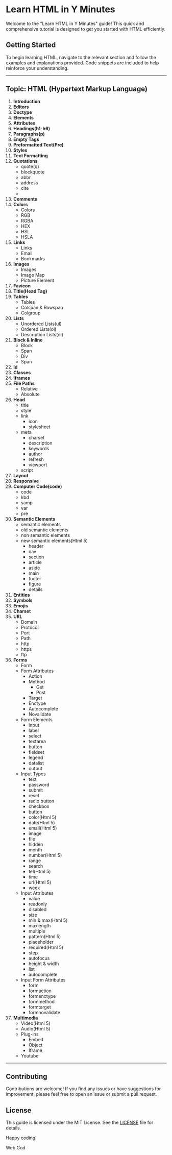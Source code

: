 # Learn HTML in Y Minutes

Welcome to the "Learn HTML in Y Minutes" guide! This quick and comprehensive tutorial is designed to get you started with HTML efficiently.

## Getting Started

To begin learning HTML, navigate to the relevant section and follow the examples and explanations provided. Code snippets are included to help reinforce your understanding.

---
## Topic: HTML (Hypertext Markup Language)

1. **Introduction**
2. **Editors**
3. **Doctype**
4. **Elements**
5. **Attributes**
6. **Headings(h1-h6)**
7. **Paragraphs(p)**
8. **Empty Tags**
9. **Preformatted Text(Pre)**
10. **Styles**
11. **Text Formatting**
12. **Quotations**
      - quote(q)
      - blockquote
      - abbr
      - address
      - cite
      -  
13. **Comments**
14. **Colors**
      - Colors
      - RGB
      - RGBA
      - HEX
      - HSL
      - HSLA
15. **Links**
      - Links
      - Email
      - Bookmarks
16. **Images**
      - Images
      - Image Map
      - Picture Element
17. **Favicon**
18. **Title(Head Tag)**
19. **Tables**
      - Tables
      - Colspan & Rowspan
      - Colgroup
20. **Lists**
      - Unordered Lists(ul)
      - Ordered Lists(ol)
      - Description Lists(dl)
21. **Block & Inline**
      - Block
      - Span
      - Div
      - Span
22. **Id**
23. **Classes**
24. **Iframes**
25. **File Paths**
      - Relative
      - Absolute
26. **Head**
      - title
      - style
      - link
        - icon
        - stylesheet
      - meta
        - charset
        - description
        - keywords
        - author
        - refresh
        - viewport
      - script
27. **Layout**
28. **Responsive**
29. **Computer Code(code)**
      - code
      - kbd
      - samp
      - var
      - pre
30. **Semantic Elements**
      - semantic elements
      - old semantic elements
      - non semantic elements
      - new semantic elements(Html 5)
        - header
        - nav
        - section
        - article
        - aside
        - main
        - footer
        - figure
        - details
31. **Entities**
32. **Symbols**
33. **Emojis**
34. **Charset**
35. **URL**
      - Domain
      - Protocol
      - Port
      - Path
      - http
      - https
      - ftp
36. **Forms**
      - Form
      - Form Attributes
        - Action
        - Method
          - Get
          - Post
        - Target
        - Enctype
        - Autocomplete
        - Novalidate
      - Form Elements
        - input
        - label
        - select
        - textarea
        - button
        - fieldset
        - legend
        - datalist
        - output
      - Input Types
        - text
        - password
        - submit
        - reset
        - radio button
        - checkbox
        - button
        - color(Html 5)
        - date(Html 5)
        - email(Html 5)
        - image
        - file
        - hidden
        - month
        - number(Html 5)
        - range
        - search
        - tel(Html 5)
        - time
        - url(Html 5)
        - week
      - Input Attributes
        - value
        - readonly
        - disabled
        - size
        - min & max(Html 5)
        - maxlength
        - multiple
        - pattern(Html 5)
        - placeholder
        - required(Html 5)
        - step
        - autofocus
        - height & width
        - list
        - autocomplete
      - Input Form Attributes 
        - form
        - formaction
        - formenctype
        - formmethod 
        - formtarget
        - formnovalidate 
37. **Multimedia**
    - Video(Html 5)
    - Audio(Html 5)
    - Plug-ins
      - Embed
      - Object
      - Iframe
    - Youtube

---


## Contributing

Contributions are welcome! If you find any issues or have suggestions for improvement, please feel free to open an issue or submit a pull request.

## License

This guide is licensed under the MIT License. See the [LICENSE](LICENSE) file for details.

Happy coding!

Web God 